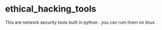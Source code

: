 # ethical_hacking_tools

This are network security tools built in python .
you can rum them on linux .
